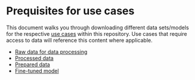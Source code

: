 # Prequisites for use cases

This document walks you through downloading different data sets/models for the respective [use cases](/use-cases) within this repository. Use cases that require access to data will reference this content where applicable.

- [Raw data for data processing](/use-cases/prerequisites/raw-data.md)
- [Processed data](/use-cases/prerequisites/processed-data.md)
- [Prepared data](/use-cases/prerequisites/prepared-data.md)
- [Fine-tuned model](/use-cases/prerequisites/fine-tuned-model.md)
